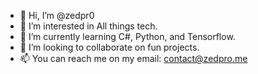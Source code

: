 - 👋 Hi, I’m @zedpr0
- 👀 I’m interested in All things tech.
- 🌱 I’m currently learning C#, Python, and Tensorflow.
- 💞️ I’m looking to collaborate on fun projects.
- 📫 You can reach me on my email: contact@zedpro.me

<!---
zedpr0/zedpr0 is a ✨ special ✨ repository because its `README.md` (this file) appears on your GitHub profile.
You can click the Preview link to take a look at your changes.
--->

